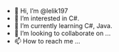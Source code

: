 - 👋 Hi, I’m @lelik197
- 👀 I’m interested in C#.
- 🌱 I’m currently learning C#, Java.
- 💞️ I’m looking to collaborate on ...
- 📫 How to reach me ...

<!---
lelik197/lelik197 is a ✨ special ✨ repository because its `README.md` (this file) appears on your GitHub profile.
You can click the Preview link to take a look at your changes.
--->

